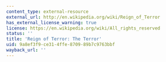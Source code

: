 ```yaml
---
content_type: external-resource
external_url: http://en.wikipedia.org/wiki/Reign_of_Terror
has_external_license_warning: true
license: https://en.wikipedia.org/wiki/All_rights_reserved
status: ''
title: 'Reign of Terror: The Terror'
uid: 9a8ef3f9-ce31-4ffe-8709-89b7c9763bbf
wayback_url: ''
---
```

